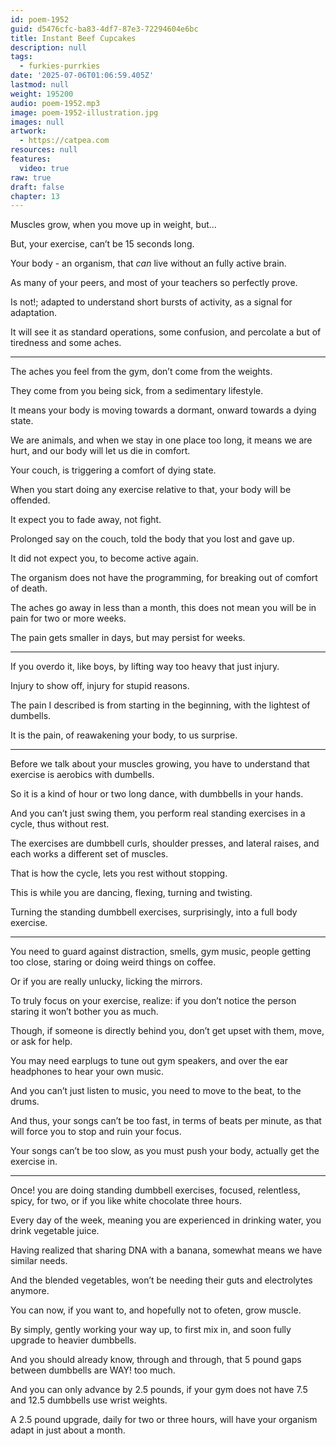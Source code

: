 ```yaml
---
id: poem-1952
guid: d5476cfc-ba83-4df7-87e3-72294604e6bc
title: Instant Beef Cupcakes
description: null
tags:
  - furkies-purrkies
date: '2025-07-06T01:06:59.405Z'
lastmod: null
weight: 195200
audio: poem-1952.mp3
image: poem-1952-illustration.jpg
images: null
artwork:
  - https://catpea.com
resources: null
features:
  video: true
raw: true
draft: false
chapter: 13
---
```


Muscles grow,
when you move up in weight, but…

But, your exercise,
can’t be 15 seconds long.

Your body - an organism,
that *can* live without an fully active brain.

As many of your peers,
and most of your teachers so perfectly prove.

Is not!; adapted to understand short bursts of activity,
as a signal for adaptation.

It will see it as standard operations,
some confusion, and percolate a but of tiredness and some aches.

---

The aches you feel from the gym,
don’t come from the weights.

They come from you being sick,
from a sedimentary lifestyle.

It means your body is moving towards a dormant,
onward towards a dying state.

We are animals, and when we stay in one place too long,
it means we are hurt, and our body will let us die in comfort.

Your couch,
is triggering a comfort of dying state.

When you start doing any exercise relative to that,
your body will be offended.

It expect you to fade away,
not fight.

Prolonged say on the couch,
told the body that you lost and gave up.

It did not expect you,
to become active again.

The organism does not have the programming,
for breaking out of comfort of death.

The aches go away in less than a month,
this does not mean you will be in pain for two or more weeks.

The pain gets smaller in days,
but may persist for weeks.

---

If you overdo it,
like boys, by lifting way too heavy that just injury.

Injury to show off,
injury for stupid reasons.

The pain I described is from starting in the beginning,
with the lightest of dumbells.

It is the pain,
of reawakening your body, to us surprise.

---

Before we talk about your muscles growing,
you have to understand that exercise is aerobics with dumbells.

So it is a kind of hour or two long dance,
with dumbbells in your hands.

And you can’t just swing them,
you perform real standing exercises in a cycle, thus without rest.

The exercises are dumbbell curls, shoulder presses,
and lateral raises, and each works a different set of muscles.

That is how the cycle,
lets you rest without stopping.

This is while you are dancing,
flexing, turning and twisting.

Turning the standing dumbbell exercises,
surprisingly, into a full body exercise.

---

You need to guard against distraction, smells, gym music,
people getting too close, staring or doing weird things on coffee.

Or if you are really unlucky,
licking the mirrors.

To truly focus on your exercise, realize:
if you don’t notice the person staring it won’t bother you as much.

Though, if someone is directly behind you,
don’t get upset with them, move, or ask for help.

You may need earplugs to tune out gym speakers,
and over the ear headphones to hear your own music.

And you can’t just listen to music,
you need to move to the beat, to the drums.

And thus, your songs can’t be too fast, in terms of beats per minute,
as that will force you to stop and ruin your focus.

Your songs can’t be too slow,
as you must push your body, actually get the exercise in.

---

Once! you are doing standing dumbbell exercises,
focused, relentless, spicy, for two, or if you like white chocolate three hours.

Every day of the week, meaning you are experienced in drinking water,
you drink vegetable juice.

Having realized that sharing DNA with a banana,
somewhat means we have similar needs.

And the blended vegetables,
won’t be needing their guts and electrolytes anymore.

You can now, if you want to, and hopefully not to ofeten,
grow muscle.

By simply, gently working your way up, to first mix in,
and soon fully upgrade to heavier dumbbells.

And you should already know, through and through,
that 5 pound gaps between dumbbells are WAY! too much.

And you can only advance by 2.5 pounds,
if your gym does not have 7.5 and 12.5 dumbbells use wrist weights.

A 2.5 pound upgrade, daily for two or three hours,
will have your organism adapt in just about a month.

